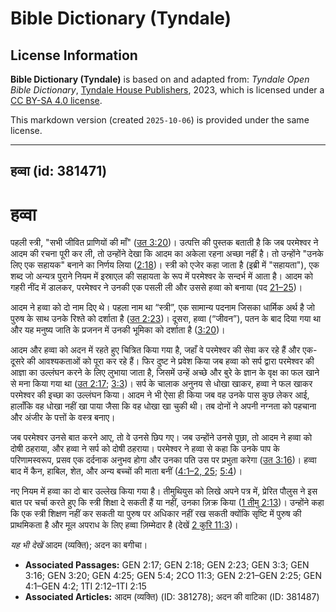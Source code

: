 # Bible Dictionary (Tyndale)

## License Information

**Bible Dictionary (Tyndale)** is based on and adapted from: _Tyndale Open Bible Dictionary_, [Tyndale House Publishers](https://tyndaleopenresources.com/), 2023, which is licensed under a [CC BY-SA 4.0 license](https://creativecommons.org/licenses/by-sa/4.0/legalcode.en).

This markdown version (created `2025-10-06`) is provided under the same license.



--------------------------------

## हव्वा (id: 381471)

हव्वा
=====

पहली स्त्री, "सभी जीवित प्राणियों की माँ" ([उत 3:20](https://ref.ly/Gen3:20))। उत्पत्ति की पुस्तक बताती है कि जब परमेश्वर ने आदम की रचना पूरी कर ली, तो उन्होंने देखा कि आदम का अकेला रहना अच्छा नहीं है। तो उन्होंने "उनके लिए एक सहायक" बनाने का निर्णय लिया ([2:18](https://ref.ly/Gen2:18))। स्त्री को एजेर कहा जाता है (इब्री में "सहायता"), एक शब्द जो अन्यत्र पुराने नियम में इस्राएल की सहायता के रूप में परमेश्वर के सन्दर्भ में आता है। आदम को गहरी नींद में डालकर, परमेश्वर ने उनकी एक पसली ली और उससे हव्वा को बनाया (पद [21–25](https://ref.ly/Gen2:21-Gen2:25))।

आदम ने हव्वा को दो नाम दिए थे। पहला नाम था “स्त्री”, एक सामान्य पदनाम जिसका धार्मिक अर्थ है जो पुरुष के साथ उनके रिश्ते को दर्शाता है ([उत 2:23](https://ref.ly/Gen2:23))। दूसरा, हव्वा (“जीवन”), पतन के बाद दिया गया था और यह मनुष्य जाति के प्रजनन में उनकी भूमिका को दर्शाता है ([3:20](https://ref.ly/Gen3:20))।

आदम और हव्वा को अदन में रहते हुए चित्रित किया गया है, जहाँ वे परमेश्वर की सेवा कर रहे हैं और एक\-दूसरे की आवश्यकताओं को पूरा कर रहे हैं। फिर दुष्ट ने प्रवेश किया जब हव्वा को सर्प द्वारा परमेश्वर की आज्ञा का उल्लंघन करने के लिए लुभाया जाता है, जिसमें उन्हें अच्छे और बुरे के ज्ञान के वृक्ष का फल खाने से मना किया गया था ([उत 2:17](https://ref.ly/Gen2:17); [3:3](https://ref.ly/Gen3:3))। सर्प के चालाक अनुनय से धोखा खाकर, हव्वा ने फल खाकर परमेश्वर की इच्छा का उल्लंघन किया। आदम ने भी ऐसा ही किया जब वह उनके पास कुछ लेकर आई, हालाँकि वह धोखा नहीं खा पाया जैसा कि वह धोखा खा चुकी थी। तब दोनों ने अपनी नग्नता को पहचाना और अंजीर के पत्तों के वस्त्र बनाए।

जब परमेश्वर उनसे बात करने आए, तो वे उनसे छिप गए। जब उन्होंने उनसे पूछा, तो आदम ने हव्वा को दोषी ठहराया, और हव्वा ने सर्प को दोषी ठहराया। परमेश्वर ने हव्वा से कहा कि उनके पाप के परिणामस्वरूप, प्रसव एक दर्दनाक अनुभव होगा और उनका पति उस पर प्रभुता करेगा ([उत 3:16](https://ref.ly/Gen3:16))। हव्वा बाद में कैन, हाबिल, शेत, और अन्य बच्चों की माता बनीं ([4:1–2, 25](https://ref.ly/Gen4:1-Gen4:2,Gen4:25); [5:4](https://ref.ly/Gen5:4))।

नए नियम में हव्वा का दो बार उल्लेख किया गया है। तीमुथियुस को लिखे अपने पत्र में, प्रेरित पौलुस ने इस बात पर चर्चा करते हुए कि स्त्री शिक्षा दे सकती हैं या नहीं, उनका ज़िक्र किया ([1 तीमु 2:13](https://ref.ly/1Tim2:13))। उन्होंने कहा कि एक स्त्री शिक्षण नहीं कर सकती या पुरुष पर अधिकार नहीं रख सकती क्योंकि सृष्टि में पुरुष की प्राथमिकता है और मूल अपराध के लिए हव्वा ज़िम्मेदार है (देखें [2 कुरि 11:3](https://ref.ly/2Cor11:3))।

*यह भी देखें* आदम (व्यक्ति); अदन का बगीचा।

* **Associated Passages:** GEN 2:17; GEN 2:18; GEN 2:23; GEN 3:3; GEN 3:16; GEN 3:20; GEN 4:25; GEN 5:4; 2CO 11:3; GEN 2:21–GEN 2:25; GEN 4:1–GEN 4:2; 1TI 2:12–1TI 2:15
* **Associated Articles:** आदम (व्यक्ति) (ID: 381278); अदन की वाटिका  (ID: 381487)

